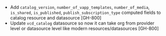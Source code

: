 * Add `catalog_version`, `number_of_vapp_templates`, `number_of_media`, `is_shared`, `is_published`, `publish_subscription_type` computed fields to catalog resource and datasource  [GH-800]
* Update `vcd_catalog` datasource so now it can take org from provider level or datasource level like modern resources/datasources [GH-800]
